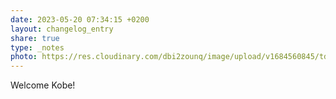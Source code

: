 ```yaml
---
date: 2023-05-20 07:34:15 +0200
layout: changelog_entry
share: true
type: _notes
photo: https://res.cloudinary.com/dbi2zounq/image/upload/v1684560845/tdbpxe9suu93vmbocbyd.jpg
---
```

Welcome Kobe!
